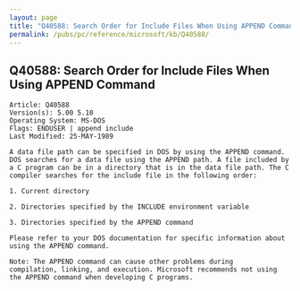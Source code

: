 ```yaml
---
layout: page
title: "Q40588: Search Order for Include Files When Using APPEND Command"
permalink: /pubs/pc/reference/microsoft/kb/Q40588/
---
```


## Q40588: Search Order for Include Files When Using APPEND Command

	Article: Q40588
	Version(s): 5.00 5.10
	Operating System: MS-DOS
	Flags: ENDUSER | append include
	Last Modified: 25-MAY-1989
	
	A data file path can be specified in DOS by using the APPEND command.
	DOS searches for a data file using the APPEND path. A file included by
	a C program can be in a directory that is in the data file path. The C
	compiler searches for the include file in the following order:
	
	1. Current directory
	
	2. Directories specified by the INCLUDE environment variable
	
	3. Directories specified by the APPEND command
	
	Please refer to your DOS documentation for specific information about
	using the APPEND command.
	
	Note: The APPEND command can cause other problems during
	compilation, linking, and execution. Microsoft recommends not using
	the APPEND command when developing C programs.
